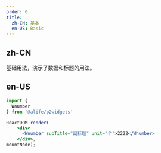 ```yaml
---
order: 0
title:
  zh-CN: 基本
  en-US: Basic
---
```


## zh-CN

基础用法，演示了数据和标题的用法。

## en-US


````jsx
import {
  Wnumber
} from '@alife/p2widgets'

ReactDOM.render(
    <div>
      <Wnumber subTitle="副标题" unit="个">2222</Wnumber>
    </div>,
mountNode);
````

